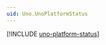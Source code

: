 ```yaml
---
uid: Uno.UnoPlatformStatus
---
```


[!INCLUDE [uno-platform-status](includes/uno-platform-status-inline.md)]
